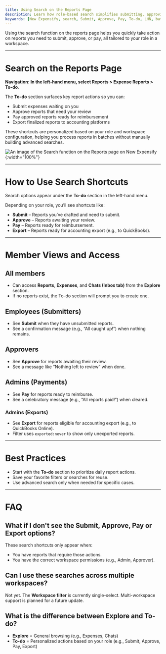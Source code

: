 ```yaml
---
title: Using Search on the Reports Page
description: Learn how role-based search simplifies submitting, approving, or paying expense reports in New Expensify.
keywords: [New Expensify, search, Submit, Approve, Pay, To-do, LHN, batch processing, filters, expense report actions]
---
```



Using the search function on the reports page helps you quickly take action on reports you need to submit, approve, or pay, all tailored to your role in a workspace.

---

# Search on the Reports Page

**Navigation: In the left-hand menu, select Reports > Expense Reports > To-do**.

The **To-do** section surfaces key report actions so you can:
- Submit expenses waiting on you
- Approve reports that need your review
- Pay approved reports ready for reimbursement
- Export finalized reports to accounting platforms

These shortcuts are personalized based on your role and workspace configuration, helping you process reports in batches without manually building advanced searches.

![An image of the Search function on the Reports page on New Expensify]({{site.url}}/assets/images/export.png){:width="100%"}

---

# How to Use Search Shortcuts

Search options appear under the **To-do** section in the left-hand menu.

Depending on your role, you’ll see shortcuts like:
- **Submit** – Reports you’ve drafted and need to submit.
- **Approve** – Reports awaiting your review.
- **Pay** – Reports ready for reimbursement.
- **Export** – Reports ready for accounting export (e.g., to QuickBooks).

---

# Member Views and Access

## All members
- Can access **Reports**, **Expenses**, and **Chats (Inbox tab)** from the **Explore** section.
- If no reports exist, the To-do section will prompt you to create one.

## Employees (Submitters)
- See **Submit** when they have unsubmitted reports.
- See a confirmation message (e.g., “All caught up!”) when nothing remains.

## Approvers
- See **Approve** for reports awaiting their review.
- See a message like “Nothing left to review” when done.

## Admins (Payments)
- See **Pay** for reports ready to reimburse.
- See a celebratory message (e.g., “All reports paid!”) when cleared.

### Admins (Exports)
- See **Export** for reports eligible for accounting export (e.g., to QuickBooks Online).
- Filter uses `exported:never` to show only unexported reports.

---

# Best Practices

- Start with the **To-do** section to prioritize daily report actions.
- Save your favorite filters or searches for reuse.
- Use advanced search only when needed for specific cases.

---

# FAQ

## What if I don't see the Submit, Approve, Pay or Export options?

These search shortcuts only appear when:
- You have reports that require those actions.
- You have the correct workspace permissions (e.g., Admin, Approver).

## Can I use these searches across multiple workspaces?

Not yet. The **Workspace filter** is currently single-select. Multi-workspace support is planned for a future update.

## What is the difference between Explore and To-do?

- **Explore** = General browsing (e.g., Expenses, Chats)
- **To-do** = Personalized actions based on your role (e.g., Submit, Approve, Pay, Export)

